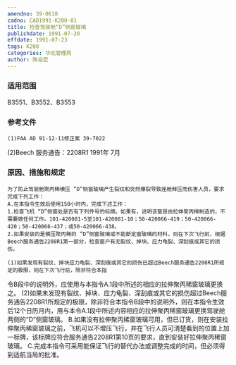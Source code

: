 ```yaml
---
amendno: 39-0618
cadno: CAD1991-K200-01
title: 检查驾驶舱“D”侧窗玻璃
publishdate: 1991-07-20
effdate: 1991-07-23
tags: K200
categories: 华北管理局
author: 陈岳宏
---
```


### 适用范围 
B3551、B3552、B3553

### 参考文件
    (1)FAA AD 91-12-11修正案 39-7022 
(2)Beech 服务通告：2208R1 1991年 7月


### 原因、措施和规定 
    为了防止驾驶舱聚丙稀模压 “D”侧窗玻璃产生裂纹和突然爆裂导致座舱释压而伤害人员，要求完成下列工作： 
    A.在本指令生效后使用150小时内，完成下述工作： 
    1.检查飞机 “D”侧窗处是否有下列件号的标牌。如果有，说明该窗是由拉伸聚丙稀制造的，不需要做任何工作。101-420081-5至101-420081-10；50-420066-419；50-420066-420；50-420066-437；或50-420066-438。 
    2.如果安装的是模压聚丙稀的 “D”侧窗玻璃或不能断定窗玻璃的材料，则在下次飞行前，根据Beech服务通告2208R1第一部分，检查窗户有无裂纹、掉块、应力龟裂、深刮痕或其它的损伤。 

    (1)如果发现有裂纹、掉块应力龟裂、深刮痕或其它的损伤已超过Beech服务通告2208R1所规定的极限，则在下次飞行前，除非符合本指
  
令B段中的说明外，应使用与本指令A.1段中所述的相应的拉伸聚丙稀窗玻璃更换之。 
    (2)如果未发现有裂纹、掉块、应力龟裂、深刮痕或其它的损伤超过Beech服务通告2208R1所规定的极限，除非符合本指令B段中的说明外，则在本指令生效后12个日历月内，用与本令A.1段中所述内容相应的拉伸聚丙稀窗玻璃更换驾驶舱两侧的“D”侧窗玻璃。 
    B.如果没有拉伸聚丙稀窗玻璃可用，但已订货，则在安装拉伸聚丙稀窗玻璃之前，飞机可以不增压飞行，并在飞行人员可清楚看到的位置上加一标牌，该标牌应符合服务通告2208R1第10页的要求，直到安装好拉伸聚丙稀窗玻璃。 
    C.完成本指令可采用能保证飞行的替代办法或调整完成的时间，但必须得到适航当局的批准。

